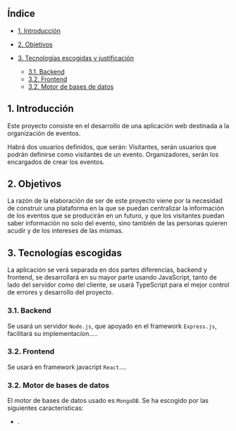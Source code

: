 ## Índice
- [1. Introducción](#introduccion)
- [2. Objetivos](#objetivos)
- [3. Tecnologías escogidas y justificación](#tecnologias_0)
  - [3.1. Backend](#tecnologias_1)
  - [3.2. Frontend](#tecnologias_2)
  - [3.2. Motor de bases de datos](#bases_datos)

  <a name="introduccion"></a>
## 1. Introducción 	
Este proyecto consiste en el desarrollo de una aplicación web destinada a la organización de eventos.

Habrá dos usuarios definidos, que serán:
Visitantes, serán usuarios que podrán definirse como visitantes de un evento.
Organizadores, serán los encargados de crear los eventos.

## 2. Objetivos
<a name="objetivos"></a>
La razón de la elaboración de ser de este proyecto viene por la necesidad de construir una plataforma en la que se puedan centralizar la información de los eventos que se producirán en un futuro, y que los visitantes puedan saber información no solo del evento, sino también de las personas quieren acudir y de los intereses de las mismas. 

<a name="tecnologias_0"></a>
## 3. Tecnologías escogidas
La aplicación se verá separada en dos partes diferencias, backend y frontend, se desarrollará en su mayor parte usando JavaScript, tanto de lado del servidor como del cliente, se usará TypeScript para el mejor control de errores y desarrollo del proyecto.
						       	   	  
<a name="tecnologias_1"></a>
### 3.1. Backend
Se usará un servidor `Node.js`, que apoyado en el framework `Express.js`, facilitará su implementacíon.....

<a name="tecnologias_2"></a>
### 3.2. Frontend
Se usará en framework javacript `React`....

<a name="bases_datos"></a>
### 3.2. Motor de bases de datos 
El motor de bases de datos usado es `MongoDB`. Se ha escogido por las siguientes caracteristicas:
-  .
					    		  